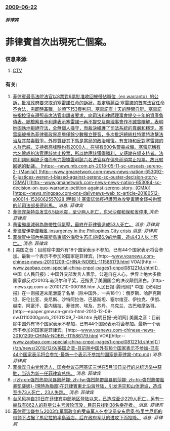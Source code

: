 ### [2009-06-22](/news/2009/06/22/index.md)

##### 菲律宾
#  菲律賓首次出現死亡個案。




### 信息来源:

1. [CTV](http://www.ctv.ca/servlet/ArticleNews/story/CTVNews/20090622/H1N1_flu_090622/20090622?hub=Health)

### 有关:

1. [菲律賓最高法院法官以8票對6票批准收回被僭佔職位（en warranto）的公訴，批准政府要求取消塞雷諾任命的訴狀，裁定瑪麗亞·塞雷諾的首席法官任命不合法，需即時革職，並頒下153頁判詞。塞雷諾有十天的時間自辯。塞雷諾被指控沒有遵照首席法官申請者要求，向司法和律師理事會提交十年的資產負債表。總檢察長卡利達表示塞雷諾一再不提交及向理事會作不誠實辯解，表明她固執地拒絕守法，全無個人操守，而裁決維護了司法系統的尊嚴和穩定。塞雷諾被視為菲律賓政界高層僅餘少數獨立聲音，多次批評總統杜特爾特攻擊法治及其禁毒戰爭，外界質疑其下馬是當局的政治報復。有支持和反對塞雷諾的人群示威，支持者高峰時約有2000人，在場有600名警員戒備。塞雷諾稱有六名贊成的法官應該禁止投票，所以她應該獲得勝利，又感謝在場支持者。法院判詞則稱缺乏強而有力證據證明該六名法官存在偏見而須禁止投票，故此駁回她的動議。 [https:--news.mb.com.ph-2018-05-11-sc-unseats-sereno-2- (Manila)] [http:--www.gmanetwork.com-news-news-nation-653092-6-justices-weren-t-biased-against-sereno-sc-ouster-decision-story- (GMA)] [http:--www.gmanetwork.com-news-news-nation-653084-sc-decision-on-quo-warranto-petition-against-sereno-story- (GMA)] [https:--news.mingpao.com-pns-dailynews-web_tc-article-20180512-s00014-1526062557828 (明報 )] 塞雷諾曾經袒護因為收受毒販金錢被拘留的前司法部長德利馬。](/zh/news/2018/05/11/菲律賓最高法院法官以8票對6票批准收回被僭佔職位-en-warranto-的公訴-批准政府要求取消塞雷諾任命的訴狀-裁定.md) _消息: 菲律宾_
2. [菲律宾莱特岛发生6.5级地震，至少两人死亡，东米沙鄢和保和省停电 ](/zh/news/2017/07/6/菲律宾莱特岛发生65级地震-至少两人死亡-东米沙鄢和保和省停电.md) _消息: 菲律宾_
3. [ 薔蜜颱風減弱為熱帶性低氣壓，最終在菲律賓造成53人死亡。](/zh/news/2014/12/31/薔蜜颱風減弱為熱帶性低氣壓-最終在菲律賓造成53人死亡.md) _消息: 菲律宾_
4. [ 菲律賓伊斯蘭叛亂 insurgency in the Philippines City crisis](/zh/news/2013/09/21/菲律賓伊斯蘭叛亂-insurgency-in-the-Philippines-City-crisis.md) _消息: 菲律宾_
5. [ 菲律賓中部內格羅斯島東部外海發生芮氏規模6.9的地震，造成43人以上死亡。](/zh/news/2012/02/6/菲律賓中部內格羅斯島東部外海發生芮氏規模69的地震-造成43人以上死亡.md) _消息: 菲律宾_
6. [ 美国之音：目前除中国外有18个国家表示不参加，已有44个国家表示将会参加。最新一个表示不参加的国家是菲律宾。[http:--www.voanews.com-chinese-news-20101209-CHINA-NOBEL-111586179.html VOA][http:--www.zaobao.com-special-china-cnpol-pages1-cnpol081221d.shtml]） 中国《人民日报》：中国外交部发言人表示，公道自在人心，世界上绝大多数国家都反对2010年诺贝尔和平奖，还指责了美国国会的决议颠倒黑白。[http:--news.qq.com-a-20101210-000188.htm 人民日报-腾讯网]* 中国《光明日报》在一则报道末尾泄露了名单（除中国外，一共18个）：俄罗斯、哈萨克斯坦、哥伦比亚、突尼斯、沙特阿拉伯、巴基斯坦、塞尔维亚、伊拉克、伊朗、越南、阿富汗、委内瑞拉、菲律宾、埃及、苏丹、乌克兰、古巴和摩洛哥。[http:--epaper.gmw.cn-gmrb-html-2010-12-09-nw.D110000gmrb_20101209_7-08.htm 光明日报-光明网] 美国之音：目前除中国外有18个国家表示不参加，已有44个国家表示将会参加。最新一个表示不参加的国家是菲律宾。[http:--www.voanews.com-chinese-news-20101209-CHINA-NOBEL-111586179.html VOA][http:--www.zaobao.com-special-china-cnpol-pages1-cnpol081221d.shtml]）](/zh/news/2010/12/9/美国之音-目前除中国外有18个国家表示不参加-已有44个国家表示将会参加-最新一个表示不参加的国家是菲律宾-http.md) _消息: 菲律宾_
7. [ 菲律宾自由党候选人、国会参议员阿基诺三世在5月10日举行的总统选举中获胜，当选为新一任菲律宾总统。](/zh/news/2010/06/8/菲律宾自由党候选人-国会参议员阿基诺三世在5月10日举行的总统选举中获胜-当选为新一任菲律宾总统.md) _消息: 菲律宾_
8. [-{zh-cn:强烈热带风暴凯萨娜; zh-tw:強烈熱帶風暴凱莎娜; zh-hk:強烈熱帶風暴凱薩娜}-(現時為颱風)在菲律賓東北沿海登陆，引发洪灾和山体滑坡，造成至少73人死亡，23人失踪。](/zh/news/2009/09/26/zh-cn-强烈热带风暴凯萨娜-zh-tw-強烈熱帶風暴凱莎娜-zh-hk-強烈熱帶風暴凱薩娜-現時為颱風.md) _消息: 菲律宾_
9. [台风风神自20日在菲律宾中部地区登陆以来，已造成至少229人死亡，另有一艘载有862人的群星公主号渡轮沉没，目前只找到38名幸存者。](/zh/news/2008/06/22/台风风神自20日在菲律宾中部地区登陆以来-已造成至少229人死亡-另有一艘载有862人的群星公主号渡轮沉没-目前只找到3.md) _消息: 菲律宾_
10. [菲律賓涉嫌参与2003年军事政变的受审军人在参议员安东尼奥·特里兰尼斯的带领下占据了馬尼拉的半島酒店，后在政府军队的进攻下而投降。](/zh/news/2007/11/29/菲律賓涉嫌参与2003年军事政变的受审军人在参议员安东尼奥-特里兰尼斯的带领下占据了馬尼拉的半島酒店-后在政府军队的进攻.md) _消息: 菲律宾_

